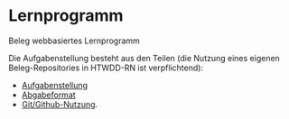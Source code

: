 
# Lernprogramm
Beleg webbasiertes Lernprogramm 
  
Die Aufgabenstellung besteht aus den Teilen (die Nutzung eines eigenen Beleg-Repositories in HTWDD-RN ist verpflichtend):
* [Aufgabenstellung](Beleg-Aufgabenstellung.md)
* [Abgabeformat](Beleg-Abgabeformat.md)
* [Git/Github-Nutzung](https://github.com/HTWDD-RN/RTSP-Streaming/blob/master/git.md).
